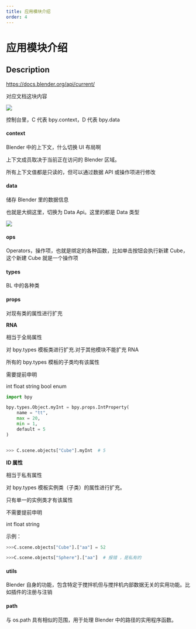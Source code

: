 ```yaml
---
title: 应用模块介绍
order: 4
---
```


# 应用模块介绍

## Description

<https://docs.blender.org/api/current/>

对应文档这块内容

![](https://cdn.yuelili.com/20220110175730.png)

控制台里，C 代表 bpy.context，D 代表 bpy.data

#### context

Blender 中的上下文，什么切换 UI 布局啊

上下文成员取决于当前正在访问的 Blender 区域。

所有上下文值都是只读的，但可以通过数据 API 或操作项进行修改

#### data

储存 Blender 里的数据信息

也就是大纲这里，切换为 Data Api。这里的都是 Data 类型

![](https://cdn.yuelili.com/20220110175525.png)

#### ops

Operators，操作项，也就是绑定的各种函数，比如单击按钮会执行新建 Cube，这个新建 Cube 就是一个操作项

#### types

BL 中的各种类

#### props

对现有类的属性进行扩充

**RNA**

相当于全局属性

对 bpy.types 模板类进行扩充.对于其他模块不能扩充 RNA

所有的 bpy.types 模板的子类均有该属性

需要提前申明

int float string bool enum

```python
import bpy

bpy.types.Object.myInt = bpy.props.IntProperty(
    name = "tt",
    max = 20,
    min = 1,
    default = 5
)


>>> C.scene.objects["Cube"].myInt  # 5

```

**ID 属性**

相当于私有属性

对 bpy.types 模板实例类（子类）的属性进行扩充。

只有单一的实例类才有该属性

不需要提前申明

int float string

示例：

```python
>>>C.scene.objects["Cube"].["aa"] = 52

>>>C.scene.objects["Sphere"].["aa"]  # 报错 ，是私有的

```

#### utils

Blender 自身的功能，包含特定于搅拌机但与搅拌机内部数据无关的实用功能。比如插件的注册与注销

#### path

与 os.path 具有相似的范围，用于处理 Blender 中的路径的实用程序函数。

